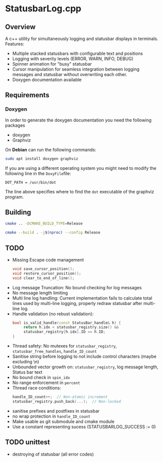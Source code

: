 
# StatusbarLog.cpp

## Overview
A c++ utility for simultaneously logging and statusbar displays in terminals.
Features:
- Multiple stacked statusbars with configurable text and positions
- Logging with severity levels (ERROR, WARN, INFO, DEBUG)
- Spinner animation for "busy" statusbar
- Cursor manipulation for seamless integration between logging messages and statusbar without overwriting each other.
- Doxygen documentation available

## Requirements
### Doxygen
In order to generate the doxygen documentation you need the following packages
- doxygen
- Graphviz

On **Debian** can run the following commands:
```zsh
sudo apt install doxygen graphviz
```

If you are using a different operating system you might need to modify the following line in the `DoxyFile`file:
```
DOT_PATH = /usr/bin/dot
```
The line above specifies where to find the `dot` executable of the graphviz program.

## Building
```zsh
cmake .. -DCMAKE_BUILD_TYPE=Release
```

```zsh
cmake --build . -j$(nproc) --config Release
```

## TODO
- Missing Escape code management
   ```cpp
   void save_cursor_position();
   void restore_cursor_position();
   void clear_to_end_of_line();
   ```
- Log message Truncation: No bound checking for log messages
- No message length limiting
- Multi line log handling: Current implementation fails to calculate total lines used by multi-line logging, properly redraw statusbar after multi-line log.
- Handle validation (no rebust validation):
   ```cpp
   bool is_valid_handle(const StatusBar_handle& h) {
        return h.idx < statusbar_registry.size() && 
        statusbar_registry[h.idx].ID == h.ID;
   }
   ```
- Thread safety: No mutexes for `statusbar_registry`, `statusbar_free_handles`, `handle_ID_count`
- Sanitise string before logging to not include control characters (maybe excluding \n)
- Unbounded vector growth on: `statusbar_registry`, log message length, Status bar text
- No bound check in `spin_idx`
- No range enforcement in `percent`
- Thread race conditions: 
   ```cpp
   handle_ID_count++;  // Non-atomic increment
   statusbar_registry.push_back(...);  // Non-locked
   ```
- sanitise prefixes and postfixes in statusbar
- no wrap protection in `handle_ID_count`
- Make usable as git submodule and cmake module
- Use a constant representing sucess (STATUSBARLOG_SUCCESS := 0)

## TODO unittest
- destroying of statusbar (all error codes)
